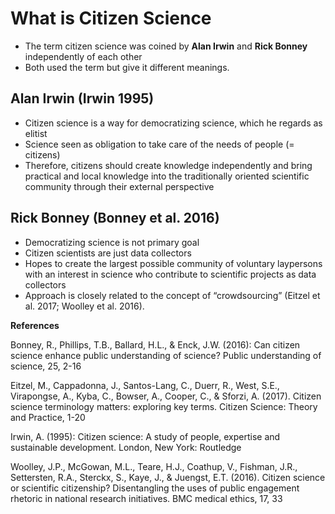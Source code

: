 # What is Citizen Science

* The term citizen science was coined by **Alan Irwin** and **Rick Bonney** independently of each other 
* Both used the term but give it different meanings. 

## Alan Irwin (Irwin 1995)
* Citizen science is a way for democratizing science, which he regards as elitist
* Science seen as obligation to take care of the needs of people (= citizens)
* Therefore, citizens should create knowledge independently and bring practical and local knowledge into the traditionally oriented scientific community through their external perspective

## Rick Bonney (Bonney et al. 2016)
* Democratizing science is not primary goal 
* Citizen scientists are just data collectors 
* Hopes to create the largest possible community of voluntary laypersons with an interest in science who contribute to scientific projects as data collectors
* Approach is closely related to the concept of “crowdsourcing” (Eitzel et al. 2017; Woolley et al. 2016).



**References**

Bonney, R., Phillips, T.B., Ballard, H.L., & Enck, J.W. (2016): Can citizen science enhance public understanding of science? Public understanding of science, 25, 2-16

Eitzel, M., Cappadonna, J., Santos-Lang, C., Duerr, R., West, S.E., Virapongse, A., Kyba, C., Bowser, A., Cooper, C., & Sforzi, A. (2017). Citizen science terminology matters: exploring key terms. Citizen Science: Theory and Practice, 1-20

Irwin, A. (1995): Citizen science: A study of people, expertise and sustainable development. London, New York: Routledge

Woolley, J.P., McGowan, M.L., Teare, H.J., Coathup, V., Fishman, J.R., Settersten, R.A., Sterckx, S., Kaye, J., & Juengst, E.T. (2016). Citizen science or scientific citizenship? Disentangling the uses of public engagement rhetoric in national research initiatives. BMC medical ethics, 17, 33


